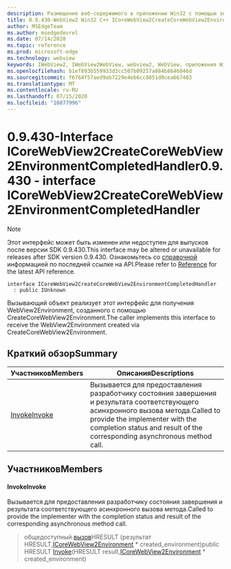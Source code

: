 ```yaml
---
description: Размещение веб-содержимого в приложении Win32 с помощью элемента управления Microsoft Edge WebView2
title: 0.9.430-WebView2 Win32 C++ ICoreWebView2CreateCoreWebView2EnvironmentCompletedHandler
author: MSEdgeTeam
ms.author: msedgedevrel
ms.date: 07/14/2020
ms.topic: reference
ms.prod: microsoft-edge
ms.technology: webview
keywords: IWebView2, IWebView2WebView, webview2, WebView, приложения Win32, Win32, EDGE, ICoreWebView2, ICoreWebView2Host, элемент управления "веб-браузер", HTML Edge
ms.openlocfilehash: b1ef893b559933d3cc507b09257a884b8646046d
ms.sourcegitcommit: f6764f57aed9ab7229e4eb6cc8851d0cea667403
ms.translationtype: MT
ms.contentlocale: ru-RU
ms.lasthandoff: 07/15/2020
ms.locfileid: "10877996"
---
```

# <span data-ttu-id="a076d-104">0.9.430-Interface ICoreWebView2CreateCoreWebView2EnvironmentCompletedHandler</span><span class="sxs-lookup"><span data-stu-id="a076d-104">0.9.430 - interface ICoreWebView2CreateCoreWebView2EnvironmentCompletedHandler</span></span> 

> [!NOTE]
> <span data-ttu-id="a076d-105">Этот интерфейс может быть изменен или недоступен для выпусков после версии SDK 0.9.430.</span><span class="sxs-lookup"><span data-stu-id="a076d-105">This interface may be altered or unavailable for releases after SDK version 0.9.430.</span></span> <span data-ttu-id="a076d-106">Ознакомьтесь со [справочной](../../../webview2-api-reference.md) информацией по последней ссылке на API.</span><span class="sxs-lookup"><span data-stu-id="a076d-106">Please refer to [Reference](../../../webview2-api-reference.md) for the latest API reference.</span></span>

```
interface ICoreWebView2CreateCoreWebView2EnvironmentCompletedHandler
  : public IUnknown
```

<span data-ttu-id="a076d-107">Вызывающий объект реализует этот интерфейс для получения WebView2Environment, созданного с помощью CreateCoreWebView2Environment.</span><span class="sxs-lookup"><span data-stu-id="a076d-107">The caller implements this interface to receive the WebView2Environment created via CreateCoreWebView2Environment.</span></span>

## <span data-ttu-id="a076d-108">Краткий обзор</span><span class="sxs-lookup"><span data-stu-id="a076d-108">Summary</span></span>

 <span data-ttu-id="a076d-109">Участников</span><span class="sxs-lookup"><span data-stu-id="a076d-109">Members</span></span>                        | <span data-ttu-id="a076d-110">Описания</span><span class="sxs-lookup"><span data-stu-id="a076d-110">Descriptions</span></span>
--------------------------------|---------------------------------------------
[<span data-ttu-id="a076d-111">Invoke</span><span class="sxs-lookup"><span data-stu-id="a076d-111">Invoke</span></span>](#invoke) | <span data-ttu-id="a076d-112">Вызывается для предоставления разработчику состояния завершения и результата соответствующего асинхронного вызова метода.</span><span class="sxs-lookup"><span data-stu-id="a076d-112">Called to provide the implementer with the completion status and result of the corresponding asynchronous method call.</span></span>

## <span data-ttu-id="a076d-113">Участников</span><span class="sxs-lookup"><span data-stu-id="a076d-113">Members</span></span>

#### <span data-ttu-id="a076d-114">Invoke</span><span class="sxs-lookup"><span data-stu-id="a076d-114">Invoke</span></span> 

<span data-ttu-id="a076d-115">Вызывается для предоставления разработчику состояния завершения и результата соответствующего асинхронного вызова метода.</span><span class="sxs-lookup"><span data-stu-id="a076d-115">Called to provide the implementer with the completion status and result of the corresponding asynchronous method call.</span></span>

> <span data-ttu-id="a076d-116">общедоступный [вызов](#invoke)HRESULT (результат HRESULT,[ICoreWebView2Environment](ICoreWebView2Environment.md) \* created_environment)</span><span class="sxs-lookup"><span data-stu-id="a076d-116">public HRESULT [Invoke](#invoke)(HRESULT result,[ICoreWebView2Environment](ICoreWebView2Environment.md) \* created_environment)</span></span>

